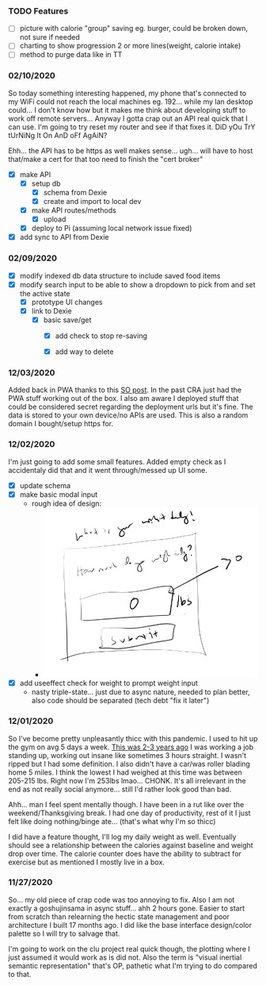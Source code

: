 ### TODO Features
- [ ] picture with calorie "group" saving eg. burger, could be broken down, not sure if needed
- [ ] charting to show progression 2 or more lines(weight, calorie intake)
- [ ] method to purge data like in TT

### 02/10/2020
So today something interesting happened, my phone that's connected to my WiFi could not reach the local machines eg. 192... while my lan desktop could...
I don't know how but it makes me think about developing stuff to work off remote servers...
Anyway I gotta crap out an API real quick that I can use. I'm going to try reset my router and see if that fixes it. DiD yOu TrY tUrNiNg It On AnD oFf AgAiN?

Ehh... the API has to be https as well makes sense... ugh... will have to host that/make a cert for that too need to finish the "cert broker"

- [x] make API
  - [x] setup db
    - [x] schema from Dexie
    - [x] create and import to local dev
  - [x] make API routes/methods
    - [x] upload
  - [x] deploy to Pi (assuming local network issue fixed)
- [x] add sync to API from Dexie
### 02/09/2020
- [x] modify indexed db data structure to include saved food items
- [x] modify search input to be able to show a dropdown to pick from and set the active state
  - [x] prototype UI changes
  - [x] link to Dexie
    - [x] basic save/get
      - [x] add check to stop re-saving
      - [x] add way to delete 


### 12/03/2020
Added back in PWA thanks to this [SO post](https://stackoverflow.com/questions/56122942/create-react-app-service-worker-not-functioning).
In the past CRA just had the PWA stuff working out of the box.
I also am aware I deployed stuff that could be considered secret regarding the deployment urls but it's fine.
The data is stored to your own device/no APIs are used. This is also a random domain I bought/setup https for.

### 12/02/2020
I'm just going to add some small features. Added empty check as I accidentaly did that and it went through/messed up UI some.
- [x] update schema
- [x] make basic modal input
  - rough idea of design:
    - ![weight input design](./repo-images/weight-modal.PNG)
- [x] add useeffect check for weight to prompt weight input
  - nasty triple-state... just due to async nature, needed to plan better, also code should be separated (tech debt "fix it later")
### 12/01/2020
So I've become pretty unpleasantly thicc with this pandemic. I used to hit up the gym on avg 5 days a week. [This was 2-3 years ago](https://i.imgur.com/9ltGrAZ.png) I was working a job standing up, working out insane like sometimes 3 hours straight. I wasn't ripped but I had some definition. I also didn't have a car/was roller blading home 5 miles. I think the lowest I had weighed at this time was between 205-215 lbs. Right now I'm 253lbs lmao... CHONK. It's all irrelevant in the end as not really social anymore... still I'd rather look good than bad.

Ahh... man I feel spent mentally though. I have been in a rut like over the weekend/Thanksgiving break. I had one day of productivity, rest of it I just felt like doing nothing/binge ate... (that's what why I'm so thicc)

I did have a feature thought, I'll log my daily weight as well. Eventually should see a relationship between the calories against baseline and weight drop over time. The calorie counter does have the ability to subtract for exercise but as mentioned I mostly live in a box.

### 11/27/2020
So... my old piece of crap code was too annoying to fix.
Also I am not exactly a goshujinsama in async stuff... ahh 2 hours gone.
Easier to start from scratch than relearning the hectic state management and poor architecture I built 17 months ago.
I did like the base interface design/color palette so I will try to salvage that.

I'm going to work on the clu project real quick though, the plotting where I just assumed it would work as is did not.
Also the term is "visual inertial semantic representation" that's OP, pathetic what I'm trying to do compared to that.